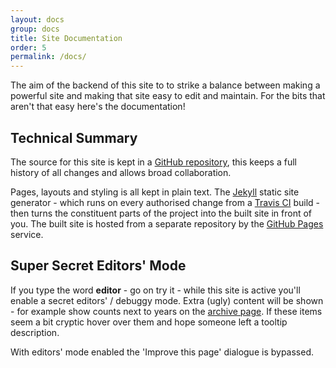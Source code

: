 ```yaml
---
layout: docs
group: docs
title: Site Documentation
order: 5
permalink: /docs/
---
```


The aim of the backend of this site to to strike a balance between making a powerful site and making that site easy to edit and maintain. For the bits that aren't that easy here's the documentation!

## Technical Summary

The source for this site is kept in a [GitHub repository](https://github.com/newtheatre/history-project), this keeps a full history of all changes and allows broad collaboration.

Pages, layouts and styling is all kept in plain text. The [Jekyll](http://jekyllrb.com) static site generator - which runs on every authorised change from a [Travis CI](https://travis-ci.org/newtheatre/history-project) build - then turns the constituent parts of the project into the built site in front of you. The built site is hosted from a separate repository by the [GitHub Pages](https://pages.github.com/) service.

## Super Secret Editors' Mode

If you type the word **editor** - go on try it - while this site is active you'll enable a secret editors' / debuggy mode. Extra (ugly) content will be shown - for example show counts next to years on the [archive page](/years/). If these items seem a bit cryptic hover over them and hope someone left a tooltip description.

With editors' mode enabled the 'Improve this page' dialogue is bypassed.
